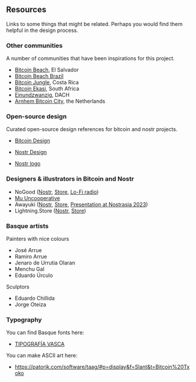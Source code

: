 ## Resources

Links to some things that might be related. Perhaps you would find them helpful in the design process. 

### Other communities
A number of communities that have been inspirations for this project. 
- [Bitcoin Beach](https://www.bitcoinbeach.com/), El Salvador
- [Bitcoin Beach Brazil](https://bitcoinbeachbr.org/)
- [Bitcoin Jungle](https://www.bitcoinjungle.app/), Costa Rica
- [Bitcoin Ekasi](https://bitcoinekasi.com/), South Africa
- [Einundzwanzig](https://einundzwanzig.space/), DACH
- [Arnhem Bitcoin City](https://www.arnhembitcoinstad.nl/), the Netherlands

### Open-source design
Curated open-source design references for bitcoin and nostr projects. 
- [Bitcoin Design](https://bitcoin.design/)
- [Nostr Design](https://nostrdesign.org/)

- [Nostr logo](https://github.com/mbarulli/nostr-logo)

### Designers & illustrators in Bitcoin and Nostr
- NoGood ([Nostr](https://snort.social/nprofile1qqs9tuz9jpn57djg7nxunhyvuvk69g5zqaxdpvpqt9hwqv7395u9rpg6zq5uw), [Store](https://www.nogood.studio/), [Lo-Fi radio](https://zap.stream/naddr1qq9rzd3c8qenzv34xgesygz47pzeqe60xey0fnwfmjxwxtdz52pqwnxskqs9jmhqx0gj6wz3s5psgqqqwenslj8h0y))
- [Mu Uncooperative](https://www.muuncooperative.com/)
- Awayuki ([Nostr](https://snort.social/nprofile1qqsv6sy2d8xxcumu5xnkalpl5frudjjnajq87mnuj46pvsty09lgzcszqafyh), [Store](https://suzuri.jp/awayuki), [Presentation at Nostrasia 2023](https://speakerdeck.com/awayukinet/an-example-of-a-certain-illustrator-in-nostr))
- Lightning.Store ([Nostr](https://snort.social/nprofile1qqsvuswpdx9gcppzrz79smctnmydt0l68h9uagym6kwmn5xe9slupdq68m80p), [Store](https://lightning.store/))

### Basque artists
Painters with nice colours
- José Arrue
- Ramiro Arrue
- Jenaro de Urrutia Olaran
- Menchu Gal
- Eduardo Úrculo

Sculptors
- Eduardo Chillida
- Jorge Oteiza

### Typography
You can find Basque fonts here: 
- [TIPOGRAFÍA VASCA](https://aboutbasquecountry.eus/2011/02/13/tipografia-vasca-fuente-bilbao-y-dos-fuentes-vasca-para-nuestros-ordenadores/)

You can make ASCII art here:
- https://patorjk.com/software/taag/#p=display&f=Slant&t=Bitcoin%20Txoko
